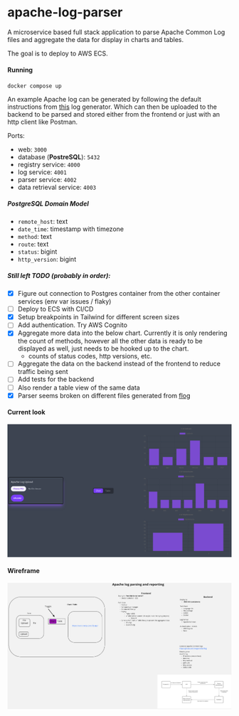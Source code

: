 # apache-log-parser

A microservice based full stack application to parse Apache Common Log files and aggregate the data for display in charts and tables.

The goal is to deploy to AWS ECS.

#### Running

`docker compose up`

An example Apache log can be generated by following the default instructions from [this](https://github.com/mingrammer/flog) log generator.
Which can then be uploaded to the backend to be parsed and stored either from the frontend or just with an http client like Postman.

Ports:

- web: `3000`
- database (**PostreSQL**): `5432`
- registry service: `4000`
- log service: `4001`
- parser service: `4002`
- data retrieval service: `4003`

##### PostgreSQL Domain Model

- `remote_host`: text
- `date_time`: timestamp with timezone
- `method`: text
- `route`: text
- `status`: bigint
- `http_version`: bigint

##### Still left TODO (probably in order):

- [x] Figure out connection to Postgres container from the other container services (env var issues / flaky)
- [ ] Deploy to ECS with CI/CD
- [x] Setup breakpoints in Tailwind for different screen sizes
- [ ] Add authentication. Try AWS Cognito
- [x] Aggregate more data into the below chart. Currently it is only rendering the count of methods,
  however all the other data is ready to be displayed as well, just needs to be hooked up to the chart.
    - counts of status codes, http versions, etc.
- [ ] Aggregate the data on the backend instead of the frontend to reduce traffic being sent
- [ ] Add tests for the backend
- [ ] Also render a table view of the same data
- [x] Parser seems broken on different files generated from [flog](https://github.com/mingrammer/flog)

#### Current look

![website](./docs/homepage.png)

#### Wireframe

![wireframe](./docs/wireframe.png)

